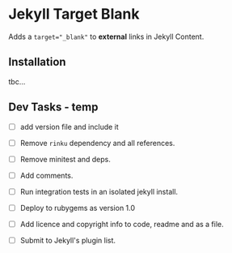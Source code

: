 # Jekyll Target Blank

Adds a `target="_blank"` to __external__ links in Jekyll Content.

## Installation

tbc...

## Dev Tasks - temp

- [ ] add version file and include it

- [ ] Remove `rinku` dependency and all references.

- [ ] Remove minitest and deps.

- [ ] Add comments.

- [ ] Run integration tests in an isolated jekyll install.

- [ ] Deploy to rubygems as version 1.0
 
- [ ] Add licence and copyright info to code, readme and as a file.

- [ ] Submit to Jekyll's plugin list.
